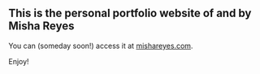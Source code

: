 ## This is the personal portfolio website of and by Misha Reyes
You can (someday soon!) access it at [mishareyes.com](https://mishareyes.com/).

Enjoy!